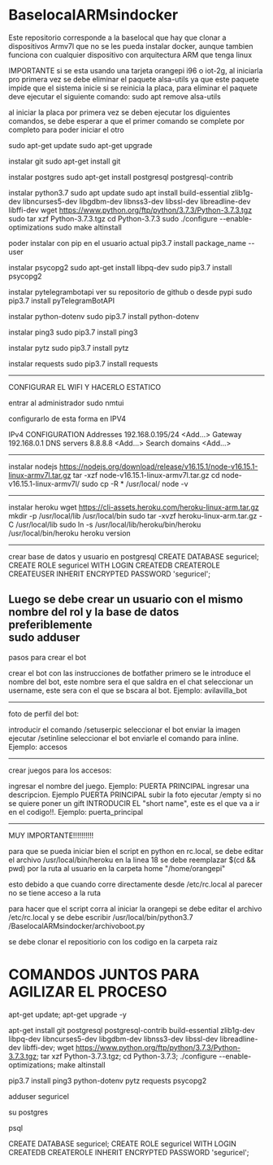 # BaselocalARMsindocker
Este repositorio corresponde a la baselocal que hay que clonar a dispositivos Armv7l que no se les pueda instalar docker, 
aunque tambien funciona con cualquier dispositivo con arquitectura ARM que tenga linux

IMPORTANTE
si se esta usando una tarjeta orangepi i96 o iot-2g, al iniciarla pro primera vez se debe eliminar el paquete alsa-utils ya que este paquete impide que el sistema inicie si se reinicia la placa, para eliminar el paquete deve ejecutar el siguiente comando: sudo apt remove alsa-utils

al iniciar la placa por primera vez se deben ejecutar los diguientes comandos, se debe esperar a que el primer comando se complete por completo para poder iniciar el otro

sudo apt-get update
sudo apt-get upgrade

instalar git
sudo apt-get install git

instalar postgres
sudo apt-get install postgresql postgresql-contrib

instalar python3.7
sudo apt update
sudo apt install build-essential zlib1g-dev libncurses5-dev libgdbm-dev libnss3-dev libssl-dev libreadline-dev libffi-dev
wget https://www.python.org/ftp/python/3.7.3/Python-3.7.3.tgz
sudo tar xzf Python-3.7.3.tgz
cd Python-3.7.3
sudo ./configure --enable-optimizations
sudo make altinstall

poder instalar con pip en el usuario actual
pip3.7 install package_name --user

instalar psycopg2
sudo apt-get install libpq-dev
sudo pip3.7 install psycopg2 

instalar pytelegrambotapi
ver su repositorio de github o desde pypi
sudo pip3.7 install pyTelegramBotAPI 

instalar python-dotenv
sudo pip3.7 install python-dotenv 

instalar ping3
sudo pip3.7 install ping3 

instalar pytz 
sudo pip3.7 install pytz

instalar requests
sudo pip3.7 install requests

-----------------------------------------
CONFIGURAR EL WIFI Y HACERLO ESTATICO

entrar al administrador
sudo nmtui

configurarlo de esta forma en IPV4

IPv4 CONFIGURATION 
<Manual>
Addresses 192.168.0.195/24
<Add...>
Gateway 192.168.0.1
DNS servers 8.8.8.8
<Add...>
Search domains <Add...>

----------------------------------

instalar nodejs
https://nodejs.org/download/release/v16.15.1/node-v16.15.1-linux-armv7l.tar.gz
tar -xzf node-v16.15.1-linux-armv7l.tar.gz
cd node-v16.15.1-linux-armv7l/
sudo cp -R * /usr/local/
node -v

-------------------------------------------------

instalar heroku
wget https://cli-assets.heroku.com/heroku-linux-arm.tar.gz
mkdir -p /usr/local/lib /usr/local/bin
sudo tar -xvzf heroku-linux-arm.tar.gz -C /usr/local/lib
sudo ln -s /usr/local/lib/heroku/bin/heroku /usr/local/bin/heroku
heroku version

---------------------------------------------

crear base de datos y usuario en postgresql
CREATE DATABASE seguricel;
CREATE ROLE seguricel WITH LOGIN CREATEDB CREATEROLE CREATEUSER INHERIT ENCRYPTED PASSWORD 'seguricel';

Luego se debe crear un usuario con el mismo nombre del rol y la base de datos preferiblemente  
sudo adduser <nombre del usuario>
--------------------------------------------

pasos para crear el bot

crear el bot con las instrucciones de botfather
primero se le introduce el nombre del bot, este nombre sera el que saldra
en el chat
seleccionar un username, este sera con el que se bscara al bot. Ejemplo: avilavilla_bot

----------------------------------------

foto de perfil del bot:

introducir el comando /setuserpic
seleccionar el bot
enviar la imagen
ejecutar /setinline
seleccionar el bot
enviarle el comando para inline. Ejemplo: accesos

------------------------------------------------

crear juegos para los accesos:

ingresar el nombre del juego. Ejemplo: PUERTA PRINCIPAL
ingresar una descripcion. Ejemplo PUERTA PRINCIPAL
subir la foto
ejecutar /empty si no se quiere poner un gift
INTRODUCIR EL "short name", este es el que va a ir en el codigo!!. Ejemplo: puerta_principal



-------------------------------------------

MUY IMPORTANTE!!!!!!!!!!

para que se pueda iniciar bien el script en python en rc.local, se debe 
editar el archivo /usr/local/bin/heroku
en la linea 18 se debe 
reemplazar $(cd && pwd) por la ruta al usuario en la carpeta home "/home/orangepi"

esto debido a que cuando corre directamente desde /etc/rc.local al parecer no se 
tiene acceso a la ruta

para hacer que el script corra al iniciar la orangepi
se debe editar el archivo /etc/rc.local y se debe 
escribir 
/usr/local/bin/python3.7 /BaselocalARMsindocker/archivoboot.py

se debe clonar el repositiorio con los codigo en la carpeta raiz


# COMANDOS JUNTOS PARA AGILIZAR EL PROCESO

apt-get update; apt-get upgrade -y

apt-get install git postgresql postgresql-contrib build-essential zlib1g-dev libpq-dev libncurses5-dev libgdbm-dev libnss3-dev libssl-dev libreadline-dev libffi-dev; wget https://www.python.org/ftp/python/3.7.3/Python-3.7.3.tgz; tar xzf Python-3.7.3.tgz; cd Python-3.7.3; ./configure --enable-optimizations; make altinstall

pip3.7 install ping3 python-dotenv pytz requests psycopg2

adduser seguricel

su postgres

psql

CREATE DATABASE seguricel; CREATE ROLE seguricel WITH LOGIN CREATEDB CREATEROLE INHERIT ENCRYPTED PASSWORD 'seguricel';